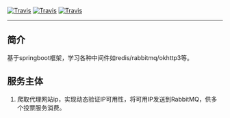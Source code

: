 [![Travis](https://img.shields.io/badge/SpringBoot-1.5.3.RELEASE-green.svg?style=plastic)](http://spring.io/)  [![Travis](https://img.shields.io/badge/OkHttp-3.8.0-green.svg?style=plastic)](http://square.github.io/okhttp/)  [![Travis](https://img.shields.io/travis/rust-lang/rust.svg?style=plastic)](https://github.com/hulog/springbootlearn/)

---

## 简介 
基于springboot框架，学习各种中间件如redis/rabbitmq/okhttp3等。 
## 服务主体
1. 爬取代理网站ip，实现动态验证IP可用性，将可用IP发送到RabbitMQ，供多个投票服务消费。
